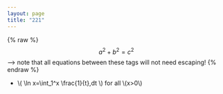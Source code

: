 ```yaml
---
layout: page
title: "221"
---
```

{% raw %}
  $$a^2 + b^2 = c^2$$ --> note that all equations between these tags will not need escaping! 
 {% endraw %}
 
 - \\( \ln x=\int_1^x \frac{1}{t}\,dt \\) for all \\(x>0\\)
